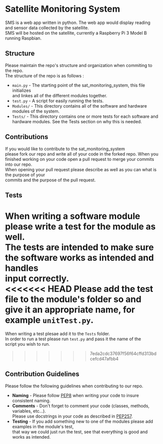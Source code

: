 # Satellite Monitoring System
SMS is a web app written in python. The web app would display reading and sensor data collected by the satellite.  
SMS will be hosted on the satellite, currently a Raspberry Pi 3 Model B running Raspbian.

## Structure
Please maintain the repo's structure and organization when commiting to the repo.  
The structure of the repo is as follows :
* ```main.py``` - The starting point of the sat_monitoring_system, this file initializes  
and linkes all of the different modules together.  
* ```test.py``` - A script for easily running the tests.
* ```Modules/``` - This directory contains all of the software and hardware modules of the system.  
* ```Tests/``` - This directory contains one or more tests for each software and  
hardware modules. See the Tests section on why this is needed.

## Contributions
If you would like to contribute to the sat_monitoring_system  
please fork our repo and write all of your code in the forked repo.
When you finished working on your code open a pull request to merge your commits into our repo.  
When opening your pull request please describe as well as you can what is the purpose of your  
commits and the purpose of the pull request.

## Tests
When writing a software module please write a test for the module as well.  
The tests are intended to make sure the software works as intended and handles  
input correctly.  
<<<<<<< HEAD
Please add the test file to the module's folder so and give it an appropriate name, for example ```unitTest.py```.
=======
When writing a test plesae add it to the ```Tests``` folder.  
In order to run a test please run ```test.py``` and pass it the name of the  
script you wish to run.
>>>>>>> 7eda2cdc37697f56f64cffd313bdcefcd47afbb4

## Contribution Guidelines
Please follow the following guidelines when contributing to our repo.
* __Naming__ - Please follow [PEP8](https://www.python.org/dev/peps/pep-0008/) when writing your code to insure consistent naming.
* __Comments__ - Don't forget to comment your code (classes, methods, variables, etc...).  
Please use docstrings in your code as described in [PEP257](https://www.python.org/dev/peps/pep-0257/).
* __Testing__ - If you add something new to one of the modules please add examples in the module's test,  
that way we could just run the test, see that everything is good and works as intended.
